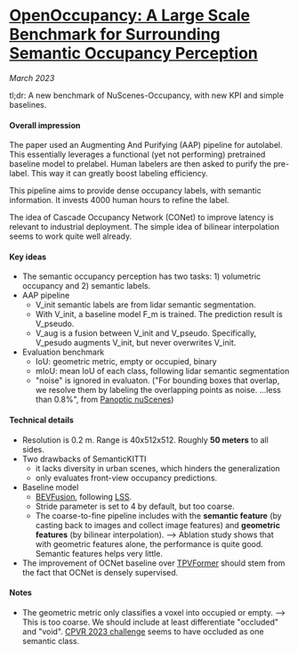 # [OpenOccupancy: A Large Scale Benchmark for Surrounding Semantic Occupancy Perception](https://arxiv.org/abs/2303.03991)

_March 2023_

tl;dr: A new benchmark of NuScenes-Occupancy, with new KPI and simple baselines. 

#### Overall impression
The paper used an Augmenting And Purifying (AAP) pipeline for autolabel. This essentially leverages a functional (yet not performing) pretrained baseline model to prelabel. Human labelers are then asked to purify the pre-label. This way it can greatly boost labeling efficiency.

This pipeline aims to provide dense occupancy labels, with semantic information. It invests 4000 human hours to refine the label.

The idea of Cascade Occupancy Network (CONet) to improve latency is relevant to industrial deployment. The simple idea of bilinear interpolation seems to work quite well already.

#### Key ideas
- The semantic occupancy perception has two tasks: 1) volumetric occupancy and 2) semantic labels.
- AAP pipeline
	- V_init semantic labels are from lidar semantic segmentation. 
	- With V_init, a baseline model F_m is trained. The prediction result is V_pseudo.
	- V_aug is a fusion between V_init and V_pseudo. Specifically, V_pesudo augments V_init, but never overwrites V_init.
- Evaluation benchmark
	- IoU: geometric metric, empty or occupied, binary
	- mIoU: mean IoU of each class, following lidar semantic segmentation
	- "noise" is ignored in evaluaton. ("For bounding boxes that overlap, we resolve them by labeling the overlapping points as noise. ...less than 0.8%", from [Panoptic nuScenes](https://arxiv.org/abs/2109.03805))


#### Technical details
- Resolution is 0.2 m. Range is 40x512x512. Roughly **50 meters** to all sides. 
- Two drawbacks of SemanticKITTI
	- it lacks diversity in urban scenes, which hinders the generalization
	- only evaluates front-view occupancy predictions.
- Baseline model
	- [BEVFusion](bevfusion.md), following [LSS](lift_splat_shoot.md).
	- Stride parameter is set to 4 by default, but too coarse.
	- The coarse-to-fine pipeline includes with the **semantic feature** (by casting back to images and collect image features) and **geometric features** (by bilinear interpolation). --> Ablation study shows that with geometric features alone, the performance is quite good. Semantic features helps very little.
- The improvement of OCNet baseline over [TPVFormer](tpvformer.md) should stem from the fact that OCNet is densely supervised. 

#### Notes
- The geometric metric only classifies a voxel into occupied or empty. --> This is too coarse. We should include at least differentiate "occluded" and "void". [CPVR 2023 challenge](https://github.com/CVPR2023-3D-Occupancy-Prediction/CVPR2023-3D-Occupancy-Prediction#evaluation-metrics) seems to have occluded as one semantic class.